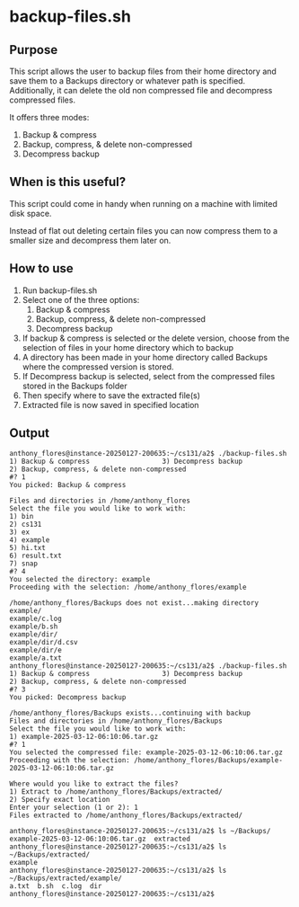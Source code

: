 # backup-files.sh
## Purpose
This script allows the user to backup files from their home directory and save them to a Backups directory or whatever path is specified. Additionally, it can delete the old non compressed file and decompress compressed files.

It offers three modes:
1. Backup & compress
2. Backup, compress, & delete non-compressed
3. Decompress backup

## When is this useful?
This script could come in handy when running on a machine with limited disk space.

Instead of flat out deleting certain files you can now compress them to a smaller size and decompress them later on.

## How to use
1. Run backup-files.sh
2. Select one of the three options:
    1. Backup & compress
    2. Backup, compress, & delete non-compressed
    3. Decompress backup
3. If backup & compress is selected or the delete version, choose from the selection of files in your home directory which to backup
4. A directory has been made in your home directory called Backups where the compressed version is stored.
5. If Decompress backup is selected, select from the compressed files stored in the Backups folder
6. Then specify where to save the extracted file(s)
7. Extracted file is now saved in specified location

## Output
```
anthony_flores@instance-20250127-200635:~/cs131/a2$ ./backup-files.sh
1) Backup & compress			      3) Decompress backup
2) Backup, compress, & delete non-compressed
#? 1
You picked: Backup & compress

Files and directories in /home/anthony_flores
Select the file you would like to work with:
1) bin
2) cs131
3) ex
4) example
5) hi.txt
6) result.txt
7) snap
#? 4
You selected the directory: example
Proceeding with the selection: /home/anthony_flores/example

/home/anthony_flores/Backups does not exist...making directory
example/
example/c.log
example/b.sh
example/dir/
example/dir/d.csv
example/dir/e
example/a.txt
anthony_flores@instance-20250127-200635:~/cs131/a2$ ./backup-files.sh
1) Backup & compress			      3) Decompress backup
2) Backup, compress, & delete non-compressed
#? 3
You picked: Decompress backup

/home/anthony_flores/Backups exists...continuing with backup
Files and directories in /home/anthony_flores/Backups
Select the file you would like to work with:
1) example-2025-03-12-06:10:06.tar.gz
#? 1
You selected the compressed file: example-2025-03-12-06:10:06.tar.gz
Proceeding with the selection: /home/anthony_flores/Backups/example-2025-03-12-06:10:06.tar.gz

Where would you like to extract the files?
1) Extract to /home/anthony_flores/Backups/extracted/
2) Specify exact location
Enter your selection (1 or 2): 1
Files extracted to /home/anthony_flores/Backups/extracted/

anthony_flores@instance-20250127-200635:~/cs131/a2$ ls ~/Backups/
example-2025-03-12-06:10:06.tar.gz  extracted
anthony_flores@instance-20250127-200635:~/cs131/a2$ ls ~/Backups/extracted/
example
anthony_flores@instance-20250127-200635:~/cs131/a2$ ls ~/Backups/extracted/example/
a.txt  b.sh  c.log  dir
anthony_flores@instance-20250127-200635:~/cs131/a2$
```
